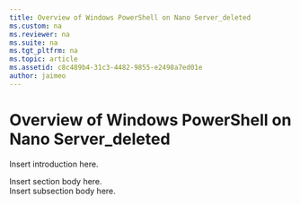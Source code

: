 ```yaml
---
title: Overview of Windows PowerShell on Nano Server_deleted
ms.custom: na
ms.reviewer: na
ms.suite: na
ms.tgt_pltfrm: na
ms.topic: article
ms.assetid: c8c489b4-31c3-4482-9855-e2498a7ed01e
author: jaimeo
---
```

# Overview of Windows PowerShell on Nano Server_deleted
<?xml version='1.0' encoding='UTF-8'?>
<developerConceptualDocument
    xmlns='http://ddue.schemas.microsoft.com/authoring/2003/5'
    xmlns:xsi='http://www.w3.org/2001/XMLSchema-instance'
    xmlns:xlink="http://www.w3.org/1999/xlink"
    xsi:schemaLocation='http://ddue.schemas.microsoft.com/authoring/2003/5 http://dduestorage.blob.core.windows.net/ddueschema/developer.xsd'>
    <introduction>
        <para>Insert introduction here.</para>
    </introduction>
    <section>
        <title>Section Heading</title>
        <content>
            <para>Insert section body here.</para>
        </content>
        <sections>
            <section>
                <title>Subsection Heading</title>
                <content>
                    <para>Insert subsection body here.</para>
                </content>
            </section>
        </sections>
    </section>
    <relatedTopics />
</developerConceptualDocument>
